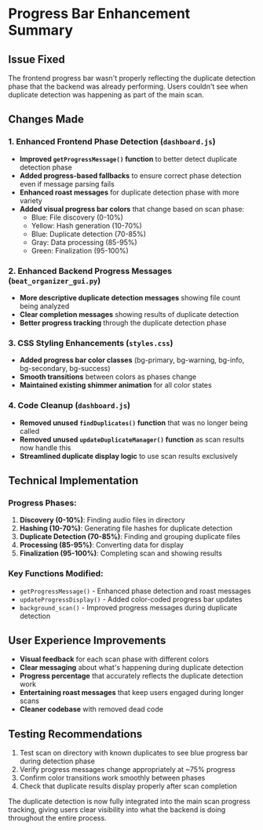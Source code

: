 # Progress Bar Enhancement Summary

## Issue Fixed
The frontend progress bar wasn't properly reflecting the duplicate detection phase that the backend was already performing. Users couldn't see when duplicate detection was happening as part of the main scan.

## Changes Made

### 1. Enhanced Frontend Phase Detection (`dashboard.js`)
- **Improved `getProgressMessage()` function** to better detect duplicate detection phase
- **Added progress-based fallbacks** to ensure correct phase detection even if message parsing fails
- **Enhanced roast messages** for duplicate detection phase with more variety
- **Added visual progress bar colors** that change based on scan phase:
  - Blue: File discovery (0-10%)
  - Yellow: Hash generation (10-70%) 
  - Blue: Duplicate detection (70-85%)
  - Gray: Data processing (85-95%)
  - Green: Finalization (95-100%)

### 2. Enhanced Backend Progress Messages (`beat_organizer_gui.py`)
- **More descriptive duplicate detection messages** showing file count being analyzed
- **Clear completion messages** showing results of duplicate detection
- **Better progress tracking** through the duplicate detection phase

### 3. CSS Styling Enhancements (`styles.css`)
- **Added progress bar color classes** (bg-primary, bg-warning, bg-info, bg-secondary, bg-success)
- **Smooth transitions** between colors as phases change
- **Maintained existing shimmer animation** for all color states

### 4. Code Cleanup (`dashboard.js`)
- **Removed unused `findDuplicates()` function** that was no longer being called
- **Removed unused `updateDuplicateManager()` function** as scan results now handle this
- **Streamlined duplicate display logic** to use scan results exclusively

## Technical Implementation

### Progress Phases:
1. **Discovery (0-10%)**: Finding audio files in directory
2. **Hashing (10-70%)**: Generating file hashes for duplicate detection
3. **Duplicate Detection (70-85%)**: Finding and grouping duplicate files
4. **Processing (85-95%)**: Converting data for display
5. **Finalization (95-100%)**: Completing scan and showing results

### Key Functions Modified:
- `getProgressMessage()` - Enhanced phase detection and roast messages
- `updateProgressDisplay()` - Added color-coded progress bar updates
- `background_scan()` - Improved progress messages during duplicate detection

## User Experience Improvements
- **Visual feedback** for each scan phase with different colors
- **Clear messaging** about what's happening during duplicate detection
- **Progress percentage** that accurately reflects the duplicate detection work
- **Entertaining roast messages** that keep users engaged during longer scans
- **Cleaner codebase** with removed dead code

## Testing Recommendations
1. Test scan on directory with known duplicates to see blue progress bar during detection phase
2. Verify progress messages change appropriately at ~75% progress
3. Confirm color transitions work smoothly between phases
4. Check that duplicate results display properly after scan completion

The duplicate detection is now fully integrated into the main scan progress tracking, giving users clear visibility into what the backend is doing throughout the entire process.
